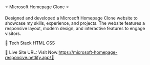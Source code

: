⭐ Microsoft Homepage Clone ⭐

Designed and developed a Microsoft Homepage Clone website to showcase my skills, experience, and projects. The website features a responsive layout, modern design, and interactive features to engage visitors.

📌 Tech Stack HTML CSS 

📌 Live Site URL: Visit Now:https://microsoft-homepage-responsive.netlify.app/🚀
